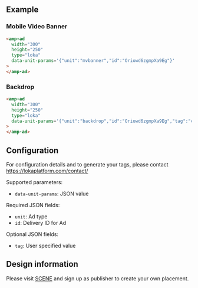 <!---
Copyright 2016 The AMP HTML Authors. All Rights Reserved.

Licensed under the Apache License, Version 2.0 (the "License");
you may not use this file except in compliance with the License.
You may obtain a copy of the License at

      http://www.apache.org/licenses/LICENSE-2.0

Unless required by applicable law or agreed to in writing, software
distributed under the License is distributed on an "AS-IS" BASIS,
WITHOUT WARRANTIES OR CONDITIONS OF ANY KIND, either express or implied.
See the License for the specific language governing permissions and
limitations under the License.
-->

## Example

### Mobile Video Banner

```html
<amp-ad
  width="300"
  height="250"
  type="loka"
  data-unit-params='{"unit":"mvbanner","id":"Oriowd6zgmpXa9Eg"}'
>
</amp-ad>
```

### Backdrop

```html
<amp-ad
  width="300"
  height="250"
  type="loka"
  data-unit-params='{"unit":"backdrop","id":"Oriowd6zgmpXa9Eg","tag":"campaign1"}'
>
</amp-ad>
```

## Configuration

For configuration details and to generate your tags, please contact https://lokaplatform.com/contact/

Supported parameters:

- `data-unit-params`: JSON value

Required JSON fields:

- `unit`: Ad type
- `id`: Delivery ID for Ad

Optional JSON fields:

- `tag`: User specified value

## Design information

Please visit [SCENE](https://lokaplatform.com/scene) and sign up as publisher to create your own placement.
